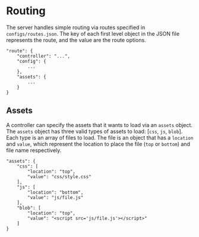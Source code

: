 # Routing

The server handles simple routing via routes specified in `configs/routes.json`. The key of each first level object in the JSON file represents the route, and the value are the route options.

    "route": {
        "controller": "...",
        "config": {
            ...
        },
        "assets": {
            ...
        }
    }

## Assets
A controller can specify the assets that it wants to load via an `assets` object. The `assets` object has three valid types of assets to load: [`css`, `js`, `blob`]. Each type is an array of files to load. The file is an object that has a `location` and `value`, which represent the location to place the file (`top` or `bottom`) and file name respectively.

    "assets": {
        "css": [
            "location": "top",
            "value": "css/style.css"
        ],
        "js": [
            "location": "bottom",
            "value": "js/file.js"
        ],
        "blob": [
            "location": "top",
            "value": "<script src='js/file.js'></script>"
        ]
    }
